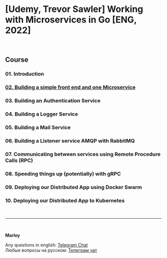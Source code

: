 # [Udemy, Trevor Sawler] Working with Microservices in Go [ENG, 2022]


<br/>


## Course

### 01. Introduction

### [02. Building a simple front end and one Microservice](./docs/Module02.md)

### 03. Building an Authentication Service

### 04. Building a Logger Service

### 05. Building a Mail Service

### 06. Building a Listener service AMQP with RabbitMQ

### 07. Communicating between services using Remote Procedure Calls (RPC)

### 08. Speeding things up (potentially) with gRPC

### 09. Deploying our Distributed App using Docker Swarm

### 10. Deploying our Distributed App to Kubernetes

<br/>

---

<br/>

**Marley**

Any questions in english: <a href="https://jsdev.org/chat/">Telegram Chat</a>  
Любые вопросы на русском: <a href="https://jsdev.ru/chat/">Телеграм чат</a>